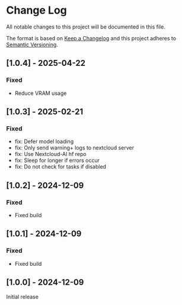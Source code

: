 # Change Log

All notable changes to this project will be documented in this file.

The format is based on [Keep a Changelog](http://keepachangelog.com/)
and this project adheres to [Semantic Versioning](http://semver.org/).

## [1.0.4] - 2025-04-22

### Fixed

* Reduce VRAM usage

## [1.0.3] - 2025-02-21

### Fixed
* fix: Defer model loading
* fix: Only send warning+ logs to nextcloud server
* fix: Use Nextcloud-AI hf repo
* fix: Sleep for longer if errors occur
* fix: Do not check for tasks if disabled

## [1.0.2] - 2024-12-09

### Fixed

- Fixed build

## [1.0.1] - 2024-12-09

### Fixed

- Fixed build

## [1.0.0] - 2024-12-09

Initial release